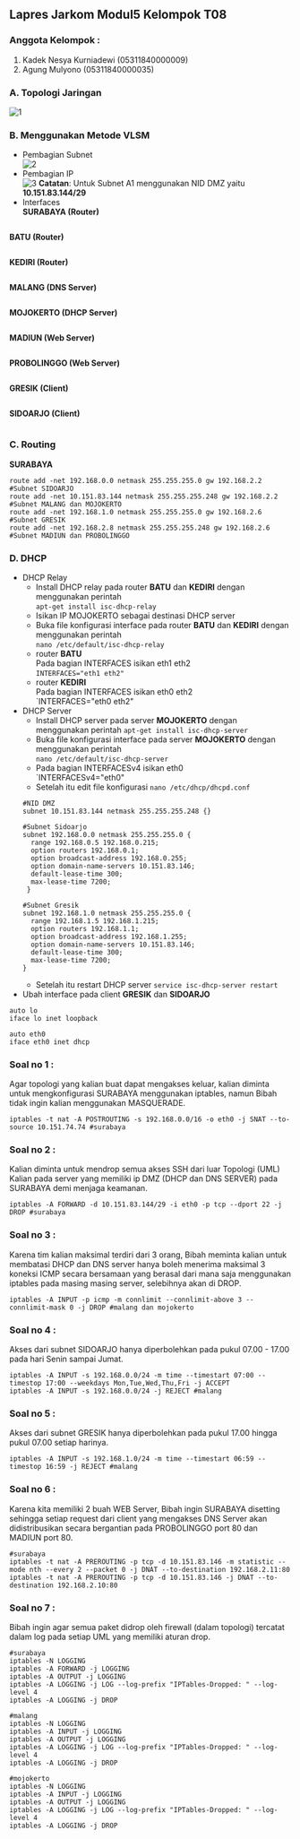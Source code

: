 ## Lapres Jarkom Modul5 Kelompok T08
### Anggota Kelompok :
1. Kadek Nesya Kurniadewi (05311840000009)
2. Agung Mulyono (05311840000035)

### A. Topologi Jaringan
![1](./img/topologi.png)
### B. Menggunakan Metode VLSM
+ Pembagian Subnet <br>
![2](./img/VLSM.png)
+ Pembagian IP <br>
![3](./img/IP.png)
**Catatan**: Untuk Subnet A1 menggunakan NID DMZ yaitu **10.151.83.144/29**
+ Interfaces<br>
**SURABAYA (Router)**
```
```
**BATU (Router)**
```
```
**KEDIRI (Router)**
```
```
**MALANG (DNS Server)**
```
```
**MOJOKERTO (DHCP Server)**
```
```
**MADIUN (Web Server)**
```
```
**PROBOLINGGO (Web Server)**
```
```
**GRESIK (Client)**
```
```
**SIDOARJO (Client)**
```
```

### C. Routing
**SURABAYA**
```
route add -net 192.168.0.0 netmask 255.255.255.0 gw 192.168.2.2 #Subnet SIDOARJO
route add -net 10.151.83.144 netmask 255.255.255.248 gw 192.168.2.2 #Subnet MALANG dan MOJOKERTO
route add -net 192.168.1.0 netmask 255.255.255.0 gw 192.168.2.6 #Subnet GRESIK
route add -net 192.168.2.8 netmask 255.255.255.248 gw 192.168.2.6 #Subnet MADIUN dan PROBOLINGGO
```
### D. DHCP
+ DHCP Relay
  - Install DHCP relay pada router **BATU** dan **KEDIRI** dengan menggunakan perintah <br>`apt-get install isc-dhcp-relay`
  - Isikan IP MOJOKERTO sebagai destinasi DHCP server
  - Buka file konfigurasi interface pada router **BATU** dan **KEDIRI** dengan menggunakan perintah <br>`nano /etc/default/isc-dhcp-relay`
  - router **BATU**<br> 
    Pada bagian INTERFACES isikan eth1 eth2 <br>`INTERFACES="eth1 eth2"`
  - router **KEDIRI**<br>
    Pada bagian INTERFACES isikan eth0 eth2 <br> `INTERFACES="eth0 eth2"
+ DHCP Server
  - Install DHCP server pada server **MOJOKERTO** dengan menggunakan perintah `apt-get install isc-dhcp-server`
  - Buka file konfigurasi interface pada server **MOJOKERTO** dengan menggunakan perintah <br>`nano /etc/default/isc-dhcp-server`
  - Pada bagian INTERFACESv4 isikan eth0 <br>`INTERFACESv4="eth0"
  - Setelah itu edit file konfigurasi `nano /etc/dhcp/dhcpd.conf`
  ```
  #NID DMZ
  subnet 10.151.83.144 netmask 255.255.255.248 {}
  
  #Subnet Sidoarjo
  subnet 192.168.0.0 netmask 255.255.255.0 {
    range 192.168.0.5 192.168.0.215;
    option routers 192.168.0.1;
    option broadcast-address 192.168.0.255;
    option domain-name-servers 10.151.83.146;
    default-lease-time 300;
    max-lease-time 7200;
   }
  
  #Subnet Gresik
  subnet 192.168.1.0 netmask 255.255.255.0 {
    range 192.168.1.5 192.168.1.215;
    option routers 192.168.1.1;
    option broadcast-address 192.168.1.255;
    option domain-name-servers 10.151.83.146;
    default-lease-time 300;
    max-lease-time 7200;
  }
  ```
  - Setelah itu restart DHCP server `service isc-dhcp-server restart`
+ Ubah interface pada client **GRESIK** dan **SIDOARJO**
```
auto lo
iface lo inet loopback

auto eth0
iface eth0 inet dhcp
```
### Soal no 1 :
Agar topologi yang kalian buat dapat mengakses keluar, kalian diminta untuk mengkonfigurasi
SURABAYA menggunakan iptables, namun Bibah tidak ingin kalian menggunakan
MASQUERADE.
```
iptables -t nat -A POSTROUTING -s 192.168.0.0/16 -o eth0 -j SNAT --to-source 10.151.74.74 #surabaya 
```

### Soal no 2 :
Kalian diminta untuk mendrop semua akses SSH dari luar Topologi (UML) Kalian pada server
yang memiliki ip DMZ (DHCP dan DNS SERVER) pada SURABAYA demi menjaga keamanan.
```
iptables -A FORWARD -d 10.151.83.144/29 -i eth0 -p tcp --dport 22 -j DROP #surabaya
```

### Soal no 3 :
Karena tim kalian maksimal terdiri dari 3 orang, Bibah meminta kalian untuk membatasi DHCP
dan DNS server hanya boleh menerima maksimal 3 koneksi ICMP secara bersamaan yang berasal dari
mana saja menggunakan iptables pada masing masing server, selebihnya akan di DROP.
```
iptables -A INPUT -p icmp -m connlimit --connlimit-above 3 --connlimit-mask 0 -j DROP #malang dan mojokerto
```

### Soal no 4 :
Akses dari subnet SIDOARJO hanya diperbolehkan pada pukul 07.00 - 17.00 pada hari Senin
sampai Jumat.
```
iptables -A INPUT -s 192.168.0.0/24 -m time --timestart 07:00 --timestop 17:00 --weekdays Mon,Tue,Wed,Thu,Fri -j ACCEPT
iptables -A INPUT -s 192.168.0.0/24 -j REJECT #malang
```

### Soal no 5 :
Akses dari subnet GRESIK hanya diperbolehkan pada pukul 17.00 hingga pukul 07.00 setiap
harinya.
```
iptables -A INPUT -s 192.168.1.0/24 -m time --timestart 06:59 --timestop 16:59 -j REJECT #malang
```

### Soal no 6 :
Karena kita memiliki 2 buah WEB Server, Bibah ingin SURABAYA disetting sehingga setiap
request dari client yang mengakses DNS Server akan didistribusikan secara bergantian pada
PROBOLINGGO port 80 dan MADIUN port 80.
```
#surabaya
iptables -t nat -A PREROUTING -p tcp -d 10.151.83.146 -m statistic --mode nth --every 2 --packet 0 -j DNAT --to-destination 192.168.2.11:80
iptables -t nat -A PREROUTING -p tcp -d 10.151.83.146 -j DNAT --to-destination 192.168.2.10:80
```

### Soal no 7 :
Bibah ingin agar semua paket didrop oleh firewall (dalam topologi) tercatat dalam log pada setiap
UML yang memiliki aturan drop.
```
#surabaya
iptables -N LOGGING
iptables -A FORWARD -j LOGGING
iptables -A OUTPUT -j LOGGING
iptables -A LOGGING -j LOG --log-prefix "IPTables-Dropped: " --log-level 4
iptables -A LOGGING -j DROP

#malang
iptables -N LOGGING
iptables -A INPUT -j LOGGING
iptables -A OUTPUT -j LOGGING
iptables -A LOGGING -j LOG --log-prefix "IPTables-Dropped: " --log-level 4
iptables -A LOGGING -j DROP

#mojokerto
iptables -N LOGGING
iptables -A INPUT -j LOGGING
iptables -A OUTPUT -j LOGGING
iptables -A LOGGING -j LOG --log-prefix "IPTables-Dropped: " --log-level 4
iptables -A LOGGING -j DROP
```
